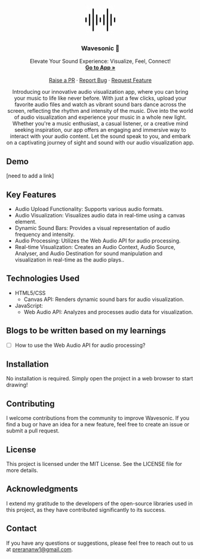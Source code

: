 <div align="center">
  <a href="https://github.com/prerana1821/wavesonic">
    <img src="./logo.gif" alt="Logo" width="80" height="80">
  </a>

  <h3 align="center">Wavesonic 🌊</h3>

  <p align="center">
      Elevate Your Sound Experience: Visualize, Feel, Connect!
    <br />
    <a href="https://wavesonic.netlify.app/"><strong>Go to App »</strong></a>
    <br />
    <br />
    <a href="https://github.com/prerana1821/wavesonic/pulls">Raise a PR</a>
    ·
    <a href="https://github.com/prerana1821/wavesonic/issues">Report Bug</a>
    ·
    <a href="https://github.com/prerana1821/wavesonic/issues">Request Feature</a>
  </p>
</div>

<p align="center">
Introducing our innovative audio visualization app, where you can bring your music to life like never before. With just a few clicks, upload your favorite audio files and watch as vibrant sound bars dance across the screen, reflecting the rhythm and intensity of the music. Dive into the world of audio visualization and experience your music in a whole new light. Whether you're a music enthusiast, a casual listener, or a creative mind seeking inspiration, our app offers an engaging and immersive way to interact with your audio content. Let the sound speak to you, and embark on a captivating journey of sight and sound with our audio visualization app.
</p>

## Demo

[need to add a link]

## Key Features

- Audio Upload Functionality: Supports various audio formats.
- Audio Visualization: Visualizes audio data in real-time using a canvas element.
- Dynamic Sound Bars: Provides a visual representation of audio frequency and intensity.
- Audio Processing: Utilizes the Web Audio API for audio processing.
- Real-time Visualization: Creates an Audio Context, Audio Source, Analyser, and Audio Destination for sound manipulation and visualization in real-time as the audio plays..

## Technologies Used

- HTML5/CSS
  - Canvas API: Renders dynamic sound bars for audio visualization.
- JavaScript:
  - Web Audio API: Analyzes and processes audio data for visualization.

## Blogs to be written based on my learnings

- [ ] How to use the Web Audio API for audio processing?

## Installation

No installation is required. Simply open the project in a web browser to start drawing!

## Contributing

I welcome contributions from the community to improve Wavesonic. If you find a bug or have an idea for a new feature, feel free to create an issue or submit a pull request.

## License

This project is licensed under the MIT License. See the LICENSE file for more details.

## Acknowledgments

I extend my gratitude to the developers of the open-source libraries used in this project, as they have contributed significantly to its success.

## Contact

If you have any questions or suggestions, please feel free to reach out to us at prerananw1@gmail.com.
